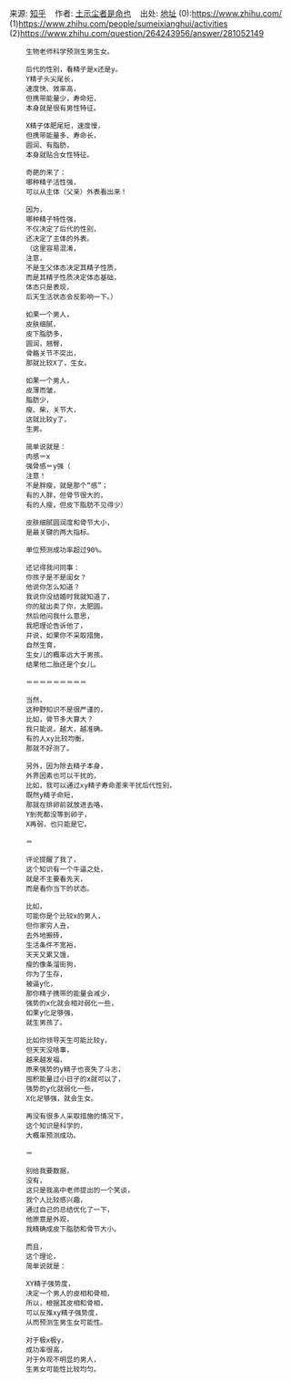 来源: [知乎](0) &nbsp;&nbsp; 作者: [土示尘者是命也](1) &nbsp;&nbsp; 出处: [地址](2)
(0):https://www.zhihu.com/
(1)https://www.zhihu.com/people/sumeixianghui/activities
(2)https://www.zhihu.com/question/264243956/answer/281052149

        生物老师科学预测生男生女。
        
        后代的性别，看精子是x还是y。
        Y精子头尖尾长，
        速度快、效率高，
        但携带能量少，寿命短，
        本身就是很有男性特征。
        
        X精子体肥尾短，速度慢，
        但携带能量多、寿命长，
        圆润、有脂肪，
        本身就贴合女性特征。
        
        奇葩的来了：
        哪种精子活性强，
        可以从主体（父亲）外表看出来！
        
        因为，
        哪种精子特性强，
        不仅决定了后代的性别，
        还决定了主体的外表。
        （这里容易混淆，
        注意，
        不是生父体态决定其精子性质，
        而是其精子性质决定体态基础，
        体态只是表现，
        后天生活状态会反影响一下。）
        
        如果一个男人，
        皮肤细腻，
        皮下脂肪多，
        圆润，翘臀，
        骨骼关节不突出，
        那就比较X了，生女。
        
        如果一个男人，
        皮薄而皱，
        脂肪少，
        瘦、柴，关节大，
        这就比较y了，
        生男。
        
        简单说就是：
        肉感＝x
        强骨感＝y强（
        注意！
        不是胖瘦，就是那个“感”；
        有的人胖，但骨节很大的，
        有的人瘦，但皮下脂肪不见得少）
        
        皮肤细腻圆润度和骨节大小，
        是最关键的两大指标。
        
        单位预测成功率超过90%。
        
        还记得我问同事：
        你孩子是不是闺女？
        他说你怎么知道？
        我说你没结婚时我就知道了，
        你的腚出卖了你，太肥圆。
        然后他问我什么意思，
        我把理论告诉他了，
        并说，如果你不采取措施，
        自然生育，
        生女儿的概率远大于男孩。
        结果他二胎还是个女儿。
        
        ＝＝＝＝＝＝＝＝＝
        
        当然，
        这种野知识不是很严谨的，
        比如，骨节多大算大？
        我只能说，越大，越准确。
        有的人xy比较均衡，
        那就不好测了。
        
        另外，因为除去精子本身，
        外界因素也可以干扰的，
        比如，我可以通过xy精子寿命差来干扰后代性别，
        既然y精子命短，
        那就在排卵前就放进去咯，
        Y到死都没等到卵子，
        X再弱，也只能是它。
        
        ＝
        
        评论提醒了我了，
        这个知识有一个牛逼之处，
        就是不主要看先天，
        而是看你当下的状态。
        
        比如，
        可能你是个比较x的男人，
        但你家穷人丑，
        去外地搬砖，
        生活条件不宽裕，
        天天又累又饿，
        瘦的像条溜街狗，
        你为了生存，
        被逼y化，
        那你精子携带的能量会减少，
        强势的x化就会相对弱化一些，
        如果y化足够强，
        就生男孩了。
        
        比如你领导天生可能比较y，
        但天天没啥事，
        越来越发福，
        原来强势的y精子也丧失了斗志，
        囤积能量过小日子的x就可以了，
        强势的y化就弱化一些，
        X化足够强，就会生女。
        
        再没有很多人采取措施的情况下，
        这个知识是科学的，
        大概率预测成功。
        
        ＝
        
        别给我要数据，
        没有，
        这只是我高中老师提出的一个笑谈，
        我个人比较感兴趣，
        通过自己的总结优化了一下，
        他原意是外观，
        我精确成皮下脂肪和骨节大小。
        
        而且，
        这个理论，
        简单说就是：
        
        XY精子强势度，
        决定一个男人的皮相和骨相，
        所以，根据其皮相和骨相，
        可以反推xy精子强势度，
        从而预测生男生女可能性。
        
        对于极x极y，
        成功率很高，
        对于外观不明显的男人，
        生男女可能性比较均匀。